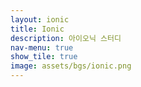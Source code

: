 ```yaml
---
layout: ionic  
title: Ionic  
description: 아이오닉 스터디  
nav-menu: true  
show_tile: true  
image: assets/bgs/ionic.png
---
```

